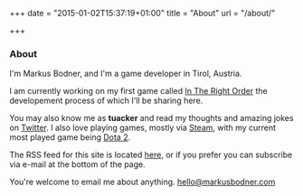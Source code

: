 +++
date = "2015-01-02T15:37:19+01:00"
title = "About"
url = "/about/"

+++

### About

I'm Markus Bodner, and I'm a game developer in Tirol, Austria.

I am currently working on my first game called [In The Right Order](http://www.magnetforge.com/intherightorder) the developement process of which I'll be sharing here.

You may also know me as **tuacker** and read my thoughts and amazing jokes on <i class="fa fa-twitter"></i> [Twitter](https://www.twitter.com/tuacker). I also love playing games, mostly via <i class="fa fa-steam"></i> [Steam](https://steamcommunity.com/id/tuacker/), with my current most played game being [Dota 2](http://store.steampowered.com/app/570/).

The RSS feed for this site is located <i class="fa fa-rss"></i> [here](/index.xml), or if you prefer you can subscribe via e-mail at the bottom of the page.

You're welcome to email me about anything. <i class="fa fa-envelope"></i> [hello@markusbodner.com](mailto:hello@markusbodner.com)